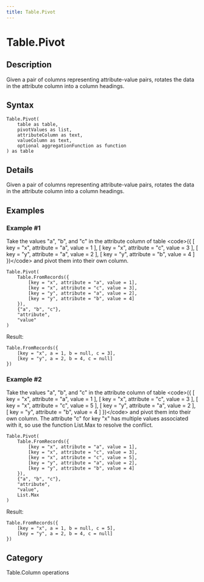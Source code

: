```yaml
---
title: Table.Pivot
---
```


# Table.Pivot


## Description

Given a pair of columns representing attribute-value pairs, rotates the data in the attribute column into a column headings.


## Syntax

```powerquery
Table.Pivot(
    table as table,
    pivotValues as list,
    attributeColumn as text,
    valueColumn as text,
    optional aggregationFunction as function
) as table
```


## Details

Given a pair of columns representing attribute-value pairs, rotates the data in the attribute column into a column headings.


## Examples

### Example #1 
Take the values &#34;a&#34;, &#34;b&#34;, and &#34;c&#34; in the attribute column of table &lt;code&gt;(\{ [ key = &#34;x&#34;, attribute = &#34;a&#34;, value = 1 ], [ key = &#34;x&#34;, attribute = &#34;c&#34;, value = 3 ], [ key = &#34;y&#34;, attribute = &#34;a&#34;, value = 2 ], [ key = &#34;y&#34;, attribute = &#34;b&#34;, value = 4 ] })&lt;/code&gt; and pivot them into their own column.
```powerquery
Table.Pivot(
    Table.FromRecords({
        [key = "x", attribute = "a", value = 1],
        [key = "x", attribute = "c", value = 3],
        [key = "y", attribute = "a", value = 2],
        [key = "y", attribute = "b", value = 4]
    }),
    {"a", "b", "c"},
    "attribute",
    "value"
)
```

Result: 
```powerquery
Table.FromRecords({
    [key = "x", a = 1, b = null, c = 3],
    [key = "y", a = 2, b = 4, c = null]
})
```


### Example #2 
Take the values &#34;a&#34;, &#34;b&#34;, and &#34;c&#34; in the attribute column of table &lt;code&gt;(\{ [ key = &#34;x&#34;, attribute = &#34;a&#34;, value = 1 ], [ key = &#34;x&#34;, attribute = &#34;c&#34;, value = 3 ], [ key = &#34;x&#34;, attribute = &#34;c&#34;, value = 5 ], [ key = &#34;y&#34;, attribute = &#34;a&#34;, value = 2 ], [ key = &#34;y&#34;, attribute = &#34;b&#34;, value = 4 ] })&lt;/code&gt; and pivot them into their own column.  The attribute &#34;c&#34; for key &#34;x&#34; has multiple values associated with it, so use the function List.Max to resolve the conflict.
```powerquery
Table.Pivot(
    Table.FromRecords({
        [key = "x", attribute = "a", value = 1],
        [key = "x", attribute = "c", value = 3],
        [key = "x", attribute = "c", value = 5],
        [key = "y", attribute = "a", value = 2],
        [key = "y", attribute = "b", value = 4]
    }),
    {"a", "b", "c"},
    "attribute",
    "value",
    List.Max
)
```

Result: 
```powerquery
Table.FromRecords({
    [key = "x", a = 1, b = null, c = 5],
    [key = "y", a = 2, b = 4, c = null]
})
```




## Category
Table.Column operations
